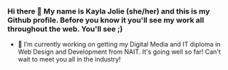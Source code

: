 ### Hi there 👋 My name is Kayla Jolie (she/her) and this is my Github profile. Before you know it you'll see my work all throughout the web. You'll see ;)

- 🔭 I’m currently working on getting my Digital Media and IT diploma in Web Design and Development from NAIT. It's going well so far! Can't wait to meet you all in the industry!

<!--
**k-jolie/k-jolie** is a ✨ _special_ ✨ repository because its `README.md` (this file) appears on your GitHub profile.

Here are some ideas to get you started:

- 🔭 I’m currently working on ...
- 🌱 I’m currently learning ...
- 👯 I’m looking to collaborate on ...
- 🤔 I’m looking for help with ...
- 💬 Ask me about ...
- 📫 How to reach me: ...
- 😄 Pronouns: ...
- ⚡ Fun fact: ...
-->
